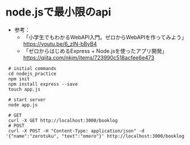 # node.jsで最小限のapi

- 参考：
    - 「小学生でもわかるWebAPI入門。ゼロからWebAPIを作ってみよう」https://youtu.be/6_zIN-bByB4
    - 「ゼロからはじめるExpress + Node.jsを使ったアプリ開発」https://qiita.com/nkjm/items/723990c518acfee6e473

```
 # initial commands
 cd nodejs_practice
 npm init
 npm install express --save
 touch app.js
 
 # start server
 node app.js
 
 # GET
 curl -X GET http://localhost:3000/booklog
 # POST
 curl -X POST -H "Content-Type: application/json" -d '{"name":"zerotuku", "text":"omoro"}' http://localhost:3000/booklog 
 ```
